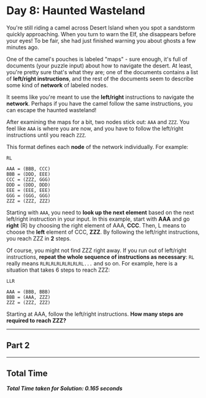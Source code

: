 # Day 8: Haunted Wasteland

You're still riding a camel across Desert Island when you spot a sandstorm quickly approaching. When you turn to warn the Elf, she disappears before your eyes! To be fair, she had just finished warning you about ghosts a few minutes ago.

One of the camel's pouches is labeled "maps" - sure enough, it's full of documents (your puzzle input) about how to navigate the desert. At least, you're pretty sure that's what they are; one of the documents contains a list of **left/right instructions**, and the rest of the documents seem to describe some kind of **network** of labeled nodes.

It seems like you're meant to use the **left/right** instructions to navigate the **network**. Perhaps if you have the camel follow the same instructions, you can escape the haunted wasteland!

After examining the maps for a bit, two nodes stick out: `AAA` and `ZZZ`. You feel like `AAA` is where you are now, and you have to follow the left/right instructions until you reach `ZZZ`.

This format defines each **node** of the network individually. For example:

```
RL

AAA = (BBB, CCC)
BBB = (DDD, EEE)
CCC = (ZZZ, GGG)
DDD = (DDD, DDD)
EEE = (EEE, EEE)
GGG = (GGG, GGG)
ZZZ = (ZZZ, ZZZ)
```

Starting with `AAA`, you need to **look up the next element** based on the next left/right instruction in your input. In this example, start with **AAA** and go **right** (R) by choosing the right element of AAA, **CCC**. Then, L means to choose the **left** element of CCC, **ZZZ**. By following the left/right instructions, you reach ZZZ in **2** steps.

Of course, you might not find ZZZ right away. If you run out of left/right instructions, **repeat the whole sequence of instructions as necessary**: `RL` really means `RLRLRLRLRLRLRLRL...` and so on. For example, here is a situation that takes 6 steps to reach ZZZ:

```
LLR

AAA = (BBB, BBB)
BBB = (AAA, ZZZ)
ZZZ = (ZZZ, ZZZ)
```

Starting at AAA, follow the left/right instructions. **How many steps are required to reach ZZZ?**

****

## Part 2

****

## Total Time

***Total Time taken for Solution: 0.165 seconds***